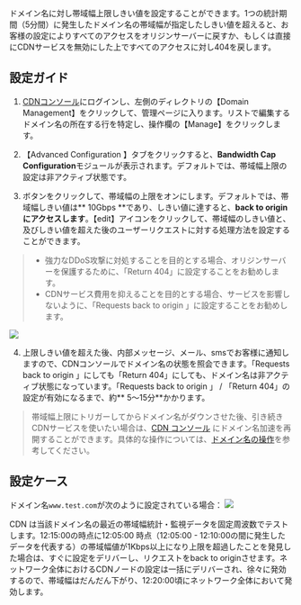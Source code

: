 ドメイン名に対し帯域幅上限しきい値を設定することができます。1つの統計期間（5分間）に発生したドメイン名の帯域幅が指定したしきい値を超えると、お客様の設定によりすべてのアクセスをオリジンサーバーに戻すか、もしくは直接にCDNサービスを無効にした上ですべてのアクセスに対し404を戻します。

## 設定ガイド
1. [CDNコンソール](https://console.cloud.tencent.com/cdn)にログインし、左側のディレクトリの【Domain Management】をクリックして、管理ページに入ります。リストで編集するドメイン名の所在する行を特定し、操作欄の【Manage】をクリックします。

2. 【Advanced Configuration 】タブをクリックすると、**Bandwidth Cap Configuration**モジュールが表示されます。デフォルトでは、帯域幅上限の設定は非アクティブ状態です。

3. ボタンをクリックして、帯域幅の上限をオンにします。デフォルトでは、帯域幅しきい値は** 10Gbps **であり、しきい値に達すると、**back to originにアクセスします**。【edit】アイコンをクリックして、帯域幅のしきい値と、及びしきい値を超えた後のユーザーリクエストに対する処理方法を設定することができます。

>- 強力なDDoS攻撃に対処することを目的とする場合、オリジンサーバーを保護するために、「Return 404」に設定することをお勧めします。
>- CDNサービス費用を抑えることを目的とする場合、サービスを影響しないように、「Requests back to origin 」に設定することをお勧めします。

![](https://main.qcloudimg.com/raw/d0d18e7f971358cee9fc8e30f279d972.jpg)

4. 上限しきい値を超えた後、内部メッセージ、メール、smsでお客様に通知しますので、CDNコンソールでドメイン名の状態を照会できます。「Requests back to origin 」にしても「Return 404」にしても、ドメイン名は非アクティブ状態になっています。「Requests back to origin 」 / 「Return 404」の設定が有効になるまで、約** 5〜15分**かかります。
> 
> 帯域幅上限にトリガーしてからドメイン名がダウンさせた後、引き続きCDNサービスを使いたい場合は、[CDN コンソール](https://console.cloud.tencent.com/cdn) にドメイン名加速を再開することができます。具体的な操作については、[ドメイン名の操作](https://intl.cloud.tencent.com/doc/product/228/5736)を参考してください。

## 設定ケース
ドメイン名`www.test.com`が次のように設定されている場合：
![](https://main.qcloudimg.com/raw/0bcccaa37b05aa14a3eb47f290fe84fa.png)

CDN は当該ドメイン名の最近の帯域幅統計・監視データを固定周波数でテストします。12:15:00の時点に12:05:00 時点（12:05:00 - 12:10:00の間に発生したデータを代表する）の帯域幅値が1Kbps以上になり上限を超過したことを発見した場合は、すぐに設定をデリバーし、リクエストをback to originさせます。ネットワーク全体におけるCDNノードの設定は一括にデリバーされ、徐々に発効するので、帯域幅はだんだん下がり、12:20:00頃にネットワーク全体において発効します。
